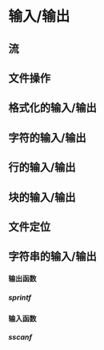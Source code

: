 # 输入/输出

## 流

## 文件操作

## 格式化的输入/输出

## 字符的输入/输出

## 行的输入/输出

## 块的输入/输出

## 文件定位

## 字符串的输入/输出

#### 输出函数

##### sprintf

#### 输入函数

##### sscanf